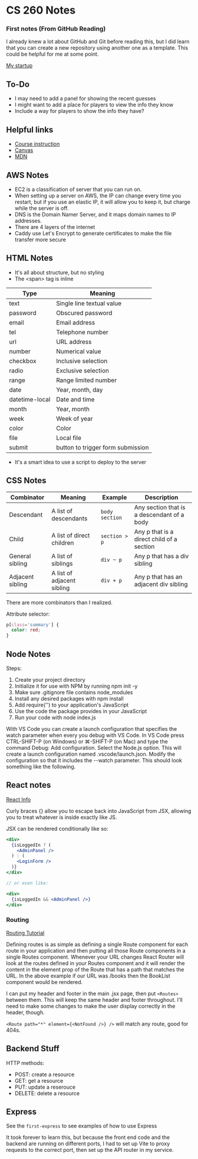 # CS 260 Notes

### First notes (From GitHub Reading)
I already knew a lot about GitHub and Git before reading this, but I did learn that you can create a new repository using another one as a template. This could be helpful for me at some point.

[My startup](http://18.233.173.238)

## To-Do
- I may need to add a panel for showing the recent guesses
- I might want to add a place for players to view the info they know
- Include a way for players to show the info they have?

## Helpful links

- [Course instruction](https://github.com/webprogramming260)
- [Canvas](https://byu.instructure.com)
- [MDN](https://developer.mozilla.org)

## AWS Notes
- EC2 is a classification of server that you can run on.
- When setting up a server on AWS, the IP can change every time you restart, but if you use an elastic IP, it will allow you to keep it, but charge while the server is off.
- DNS is the Domain Namer Server, and it maps domain names to IP addresses.
- There are 4 layers of the internet
- Caddy use Let's Encrypt to generate certificates to make the file transfer more secure

## HTML Notes
- It's all about structure, but no styling
- The \<span> tag is inline

| Type           | Meaning                           |
| -------------- | --------------------------------- |
| text           | Single line textual value         |
| password       | Obscured password                 |
| email          | Email address                     |
| tel            | Telephone number                  |
| url            | URL address                       |
| number         | Numerical value                   |
| checkbox       | Inclusive selection               |
| radio          | Exclusive selection               |
| range          | Range limited number              |
| date           | Year, month, day                  |
| datetime-local | Date and time                     |
| month          | Year, month                       |
| week           | Week of year                      |
| color          | Color                             |
| file           | Local file                        |
| submit         | button to trigger form submission |

- It's a smart idea to use a script to deploy to the server

## CSS Notes

| Combinator       | Meaning                    | Example        | Description                                |
| ---------------- | -------------------------- | -------------- | ------------------------------------------ |
| Descendant       | A list of descendants      | `body section` | Any section that is a descendant of a body |
| Child            | A list of direct children  | `section > p`  | Any p that is a direct child of a section  |
| General sibling  | A list of siblings         | `div ~ p`      | Any p that has a div sibling               |
| Adjacent sibling | A list of adjacent sibling | `div + p`      | Any p that has an adjacent div sibling     |

There are more combinators than I realized.

Attribute selector:
```css
p[class='summary'] {
  color: red;
}
```


## Node Notes
Steps: 
1. Create your project directory
2. Initialize it for use with NPM by running npm init -y
3. Make sure .gitignore file contains node_modules
4. Install any desired packages with npm install <package name here>
5. Add require('<package name here>') to your application's JavaScript
6. Use the code the package provides in your JavaScript
7. Run your code with node index.js

With VS Code you can create a launch configuration that specifies the watch parameter when every you debug with VS Code. In VS Code press CTRL-SHIFT-P (on Windows) or ⌘-SHIFT-P (on Mac) and type the command Debug: Add configuration. Select the Node.js option. This will create a launch configuration named .vscode/launch.json. Modify the configuration so that it includes the --watch parameter. This should look something like the following.

## React notes
[React Info](https://react.dev/learn)

Curly braces {} allow you to escape back into JavaScript from JSX, allowing you to treat whatever is inside exactly like JS.

JSX can be rendered conditionally like so:

```jsx
<div>
  {isLoggedIn ? (
    <AdminPanel />
  ) : (
    <LoginForm />
  )}
</div>

// or even like:

<div>
  {isLoggedIn && <AdminPanel />}
</div>
```

### Routing
[Routing Tutorial](https://blog.webdevsimplified.com/2022-07/react-router/)

Defining routes is as simple as defining a single Route component for each route in your application and then putting all those Route components in a single Routes component. Whenever your URL changes React Router will look at the routes defined in your Routes component and it will render the content in the element prop of the Route that has a path that matches the URL. In the above example if our URL was /books then the BookList component would be rendered.

I can put my header and footer in the main .jsx page, then put `<Routes>` between them. This will keep the same header and footer throughout. I'll need to make some changes to make the user display correctly in the header, though.

`<Route path="*" element={<NotFound />} />` will match any route, good for 404s.

## Backend Stuff
HTTP methods:
- POST: create a resource
- GET: get a resource
- PUT: update a reserouce
- DELETE: delete a resource

## Express
See the `first-express` to see examples of how to use Express

It took forever to learn this, but because the front end code and the backend are running on different ports, I had to set up Vite to proxy requests to the correct port, then set up the API router in my service.